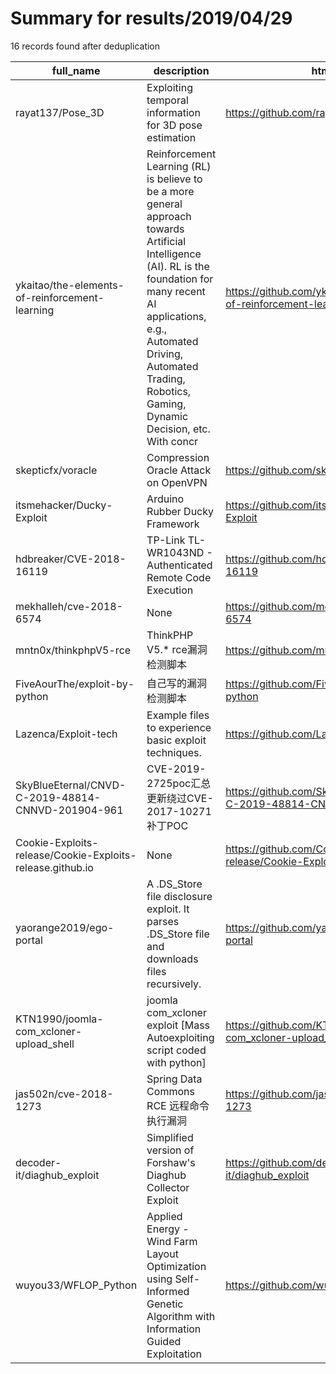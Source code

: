 
# Summary for results/2019/04/29
    
16 records found after deduplication

| full_name | description | html_url | matched_list | matched_count | pushed_at | size | stargazers_count | language | forks_count |
|-----------------------------------------------------------|------------------------------------------------------------------------------------------------------------------------------------------------------------------------------------------------------------------------------------------------------------------|------------------------------------------------------------------------------|------------------------------------|-----------------|---------------------------|--------|--------------------|------------------|---------------|
| rayat137/Pose_3D | Exploiting temporal information for 3D pose estimation | https://github.com/rayat137/Pose_3D | ['exploit'] | 1 | 2019-04-29 04:15:52+00:00 | 1968 | 76 | Python | 9 |
| ykaitao/the-elements-of-reinforcement-learning | Reinforcement Learning (RL) is believe to be a more general approach towards Artificial Intelligence (AI). RL is the foundation for many recent AI applications, e.g., Automated Driving, Automated Trading, Robotics, Gaming, Dynamic Decision, etc. With concr | https://github.com/ykaitao/the-elements-of-reinforcement-learning | ['exploit'] | 1 | 2019-04-29 00:39:16+00:00 | 359 | 10 | Jupyter Notebook | 6 |
| skepticfx/voracle | Compression Oracle Attack on OpenVPN | https://github.com/skepticfx/voracle | ['attack poc'] | 1 | 2019-04-29 22:40:58+00:00 | 4038 | 5 | CSS | 0 |
| itsmehacker/Ducky-Exploit | Arduino Rubber Ducky Framework | https://github.com/itsmehacker/Ducky-Exploit | ['exploit'] | 1 | 2019-04-29 11:45:51+00:00 | 90 | 84 | Python | 33 |
| hdbreaker/CVE-2018-16119 | TP-Link TL-WR1043ND - Authenticated Remote Code Execution | https://github.com/hdbreaker/CVE-2018-16119 | ['cve-2', 'remote code execution'] | 2 | 2019-04-29 15:26:28+00:00 | 9921 | 12 | HTML | 2 |
| mekhalleh/cve-2018-6574 | None | https://github.com/mekhalleh/cve-2018-6574 | ['cve-2'] | 1 | 2019-04-29 13:24:25+00:00 | 945 | 1 | Go | 1 |
| mntn0x/thinkphpV5-rce | ThinkPHP V5.* rce漏洞检测脚本 | https://github.com/mntn0x/thinkphpV5-rce | ['rce'] | 1 | 2019-04-29 15:09:52+00:00 | 19 | 5 | Python | 1 |
| FiveAourThe/exploit-by-python | 自己写的漏洞检测脚本 | https://github.com/FiveAourThe/exploit-by-python | ['exploit'] | 1 | 2019-04-29 00:41:40+00:00 | 7 | 0 | Python | 0 |
| Lazenca/Exploit-tech | Example files to experience basic exploit techniques. | https://github.com/Lazenca/Exploit-tech | ['exploit'] | 1 | 2019-04-29 09:07:37+00:00 | 711 | 52 | Python | 28 |
| SkyBlueEternal/CNVD-C-2019-48814-CNNVD-201904-961 | CVE-2019-2725poc汇总 更新绕过CVE-2017-10271补丁POC | https://github.com/SkyBlueEternal/CNVD-C-2019-48814-CNNVD-201904-961 | ['cve poc'] | 1 | 2019-04-29 02:06:00+00:00 | 45 | 108 | Python | 37 |
| Cookie-Exploits-release/Cookie-Exploits-release.github.io | None | https://github.com/Cookie-Exploits-release/Cookie-Exploits-release.github.io | ['exploit'] | 1 | 2019-04-29 09:30:45+00:00 | 7 | 1 | HTML | 0 |
| yaorange2019/ego-portal | A .DS_Store file disclosure exploit. It parses .DS_Store file and downloads files recursively. | https://github.com/yaorange2019/ego-portal | ['exploit'] | 1 | 2019-04-29 02:13:25+00:00 | 9824 | 0 | JavaScript | 1 |
| KTN1990/joomla-com_xcloner-upload_shell | joomla com_xcloner exploit [Mass Autoexploiting script coded with python] | https://github.com/KTN1990/joomla-com_xcloner-upload_shell | ['exploit'] | 1 | 2019-04-29 01:52:06+00:00 | 6 | 7 | Python | 7 |
| jas502n/cve-2018-1273 | Spring Data Commons RCE 远程命令执行漏洞 | https://github.com/jas502n/cve-2018-1273 | ['cve-2', 'rce'] | 2 | 2019-04-29 04:25:35+00:00 | 410 | 52 | Python | 13 |
| decoder-it/diaghub_exploit | Simplified version of Forshaw's Diaghub Collector Exploit | https://github.com/decoder-it/diaghub_exploit | ['exploit'] | 1 | 2019-04-29 12:59:34+00:00 | 23 | 29 | C | 16 |
| wuyou33/WFLOP_Python | Applied Energy - Wind Farm Layout Optimization using Self-Informed Genetic Algorithm with Information Guided Exploitation | https://github.com/wuyou33/WFLOP_Python | ['exploit'] | 1 | 2019-04-29 20:29:12+00:00 | 539 | 5 | Python | 4 |

